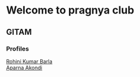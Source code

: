 # Welcome to pragnya club

## GITAM

### Profiles

[Rohini Kumar Barla](rohinibarla)  
[Aparna Akondi](aakondi)  